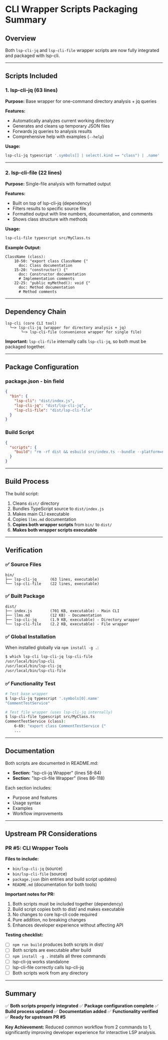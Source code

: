 # CLI Wrapper Scripts Packaging Summary

## Overview

Both `lsp-cli-jq` and `lsp-cli-file` wrapper scripts are now fully integrated and packaged with lsp-cli.

---

## Scripts Included

### 1. **lsp-cli-jq** (63 lines)
**Purpose:** Base wrapper for one-command directory analysis + jq queries

**Features:**
- Automatically analyzes current working directory
- Generates and cleans up temporary JSON files
- Forwards jq queries to analysis results
- Comprehensive help with examples (`--help`)

**Usage:**
```bash
lsp-cli-jq typescript '.symbols[] | select(.kind == "class") | .name'
```

---

### 2. **lsp-cli-file** (22 lines)
**Purpose:** Single-file analysis with formatted output

**Features:**
- Built on top of lsp-cli-jq (dependency)
- Filters results to specific source file
- Formatted output with line numbers, documentation, and comments
- Shows class structure with methods

**Usage:**
```bash
lsp-cli-file typescript src/MyClass.ts
```

**Example Output:**
```
ClassName (class):
    10-50: "export class ClassName {"
      doc: Class documentation
    15-20: "constructor() {"
      doc: Constructor documentation
      # Implementation comments
    22-25: "public myMethod(): void {"
      doc: Method documentation
      # Method comments
```

---

## Dependency Chain

```
lsp-cli (core CLI tool)
  └─> lsp-cli-jq (wrapper for directory analysis + jq)
       └─> lsp-cli-file (convenience wrapper for single file)
```

**Important:** `lsp-cli-file` internally calls `lsp-cli-jq`, so both must be packaged together.

---

## Package Configuration

### package.json - bin field
```json
{
  "bin": {
    "lsp-cli": "dist/index.js",
    "lsp-cli-jq": "dist/lsp-cli-jq",
    "lsp-cli-file": "dist/lsp-cli-file"
  }
}
```

### Build Script
```json
{
  "scripts": {
    "build": "rm -rf dist && esbuild src/index.ts --bundle --platform=node --target=node18 --outfile=dist/index.js --banner:js='#!/usr/bin/env node' && chmod +x dist/index.js && cp llms.md dist/ && cp bin/lsp-cli-jq bin/lsp-cli-file dist/ && chmod +x dist/lsp-cli-jq dist/lsp-cli-file"
  }
}
```

---

## Build Process

The build script:
1. Cleans `dist/` directory
2. Bundles TypeScript source to `dist/index.js`
3. Makes main CLI executable
4. Copies `llms.md` documentation
5. **Copies both wrapper scripts** from `bin/` to `dist/`
6. **Makes both wrapper scripts executable**

---

## Verification

### ✅ Source Files
```
bin/
├── lsp-cli-jq      (63 lines, executable)
└── lsp-cli-file    (22 lines, executable)
```

### ✅ Built Package
```
dist/
├── index.js        (701 KB, executable) - Main CLI
├── llms.md         (12 KB) - Documentation
├── lsp-cli-jq      (1.9 KB, executable) - Directory wrapper
└── lsp-cli-file    (2.2 KB, executable) - File wrapper
```

### ✅ Global Installation
When installed globally via `npm install -g .`:
```bash
$ which lsp-cli lsp-cli-jq lsp-cli-file
/usr/local/bin/lsp-cli
/usr/local/bin/lsp-cli-jq
/usr/local/bin/lsp-cli-file
```

### ✅ Functionality Test
```bash
# Test base wrapper
$ lsp-cli-jq typescript '.symbols[0].name'
"CommentTestService"

# Test file wrapper (uses lsp-cli-jq internally)
$ lsp-cli-file typescript src/MyClass.ts
CommentTestService (class):
    6-69: "export class CommentTestService {"
    ...
```

---

## Documentation

Both scripts are documented in README.md:
- **Section:** "lsp-cli-jq Wrapper" (lines 58-84)
- **Section:** "lsp-cli-file Wrapper" (lines 86-118)

Each section includes:
- Purpose and features
- Usage syntax
- Examples
- Workflow improvements

---

## Upstream PR Considerations

### PR #5: CLI Wrapper Tools

**Files to include:**
- `bin/lsp-cli-jq` (source)
- `bin/lsp-cli-file` (source)
- `package.json` (bin entries and build script updates)
- `README.md` (documentation for both tools)

**Important notes for PR:**
1. Both scripts must be included together (dependency)
2. Build script copies both to dist/ and makes executable
3. No changes to core lsp-cli code required
4. Pure addition, no breaking changes
5. Enhances developer experience without affecting API

**Testing checklist:**
- [ ] `npm run build` produces both scripts in dist/
- [ ] Both scripts are executable after build
- [ ] `npm install -g .` installs all three commands
- [ ] lsp-cli-jq works standalone
- [ ] lsp-cli-file correctly calls lsp-cli-jq
- [ ] Both scripts work from any directory

---

## Summary

✅ **Both scripts properly integrated**
✅ **Package configuration complete**
✅ **Build process updated**
✅ **Documentation added**
✅ **Functionality verified**
✅ **Ready for upstream PR #5**

**Key Achievement:** Reduced common workflow from 2 commands to 1, significantly improving developer experience for interactive LSP analysis.
